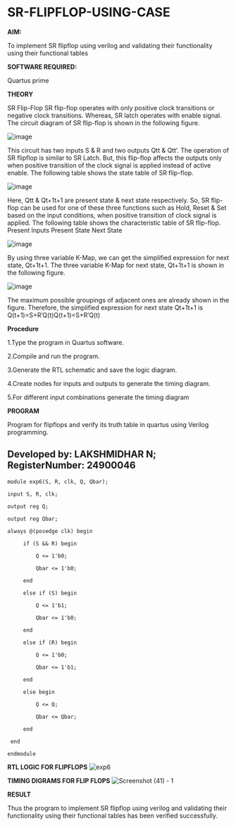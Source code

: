 # SR-FLIPFLOP-USING-CASE

**AIM:**

To implement  SR flipflop using verilog and validating their functionality using their functional tables

**SOFTWARE REQUIRED:**

Quartus prime

**THEORY**

SR Flip-Flop SR flip-flop operates with only positive clock transitions or negative clock transitions. Whereas, SR latch operates with enable signal. The circuit diagram of SR flip-flop is shown in the following figure.

![image](https://github.com/naavaneetha/SR-FLIPFLOP-USING-CASE/assets/154305477/0f710028-ad52-4d3e-9276-8714cf023a25)

 
This circuit has two inputs S & R and two outputs Qtt & Qtt’. The operation of SR flipflop is similar to SR Latch. But, this flip-flop affects the outputs only when positive transition of the clock signal is applied instead of active enable. The following table shows the state table of SR flip-flop.

![image](https://github.com/naavaneetha/SR-FLIPFLOP-USING-CASE/assets/154305477/dabfc4f4-87e3-4cbc-9472-f89ee1b5ed30)

 
Here, Qtt & Qt+1t+1 are present state & next state respectively. So, SR flip-flop can be used for one of these three functions such as Hold, Reset & Set based on the input conditions, when positive transition of clock signal is applied. The following table shows the characteristic table of SR flip-flop. Present Inputs Present State Next State

![image](https://github.com/naavaneetha/SR-FLIPFLOP-USING-CASE/assets/154305477/dd90d16c-aec5-4290-a586-e2346b1e9eb5)

 
By using three variable K-Map, we can get the simplified expression for next state, Qt+1t+1. The three variable K-Map for next state, Qt+1t+1 is shown in the following figure.

![image](https://github.com/naavaneetha/SR-FLIPFLOP-USING-CASE/assets/154305477/473efad6-d70b-4ca7-aeb7-898bbfca319f)

 
The maximum possible groupings of adjacent ones are already shown in the figure. Therefore, the simplified expression for next state Qt+1t+1 is Q(t+1)=S+R′Q(t)Q(t+1)=S+R′Q(t)

**Procedure**

1.Type the program in Quartus software.

2.Compile and run the program.

3.Generate the RTL schematic and save the logic diagram.

4.Create nodes for inputs and outputs to generate the timing diagram.

5.For different input combinations generate the timing diagram

**PROGRAM**

Program for flipflops and verify its truth table in quartus using Verilog programming. 
## Developed by: LAKSHMIDHAR N; RegisterNumber: 24900046

    module exp6(S, R, clk, Q, Qbar);
     
    input S, R, clk;
     
    output reg Q;
     
    output reg Qbar;
     
    always @(posedge clk) begin
     
         if (S && R) begin
         
             Q <= 1'b0;       
     
             Qbar <= 1'b0;
         
         end
         
         else if (S) begin
             
             Q <= 1'b1;
             
             Qbar <= 1'b0;
         
         end
         
         else if (R) begin
             
             Q <= 1'b0;
             
             Qbar <= 1'b1;
        
         end
         
         else begin
             
             Q <= Q;         
             
             Qbar <= Qbar;
         
         end
     
     end
     
    endmodule

**RTL LOGIC FOR FLIPFLOPS**
![exp6](https://github.com/user-attachments/assets/f05815b0-c639-46bd-ba31-aed488ced995)

**TIMING DIGRAMS FOR FLIP FLOPS**
![Screenshot (41) - 1](https://github.com/user-attachments/assets/c5231cf6-8abf-47f6-a3a8-f3fb13590adf)


**RESULT**

Thus the program to implement SR flipflop using verilog and validating their functionality using their functional tables has been verified successfully.
